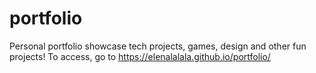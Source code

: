 # portfolio
Personal portfolio showcase tech projects, games, design and other fun projects! To access, go to 
https://elenalalala.github.io/portfolio/
